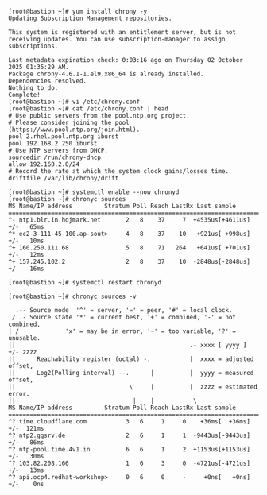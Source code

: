     
    [root@bastion ~]# yum install chrony -y 
    Updating Subscription Management repositories.
    
    This system is registered with an entitlement server, but is not receiving updates. You can use subscription-manager to assign subscriptions.
    
    Last metadata expiration check: 0:03:16 ago on Thursday 02 October 2025 01:35:29 AM.
    Package chrony-4.6.1-1.el9.x86_64 is already installed.
    Dependencies resolved.
    Nothing to do.
    Complete!
    [root@bastion ~]# vi /etc/chrony.conf
    [root@bastion ~]# cat /etc/chrony.conf | head
    # Use public servers from the pool.ntp.org project.
    # Please consider joining the pool (https://www.pool.ntp.org/join.html).
    pool 2.rhel.pool.ntp.org iburst
    pool 192.168.2.250 iburst
    # Use NTP servers from DHCP.
    sourcedir /run/chrony-dhcp
    allow 192.168.2.0/24
    # Record the rate at which the system clock gains/losses time.
    driftfile /var/lib/chrony/drift
    
    [root@bastion ~]# systemctl enable --now chronyd
    [root@bastion ~]# chronyc sources
    MS Name/IP address         Stratum Poll Reach LastRx Last sample
    ===============================================================================
    ^- ntp1.blr.in.hojmark.net       2   8    37     7  +4535us[+4611us] +/-   65ms
    ^* ec2-3-111-45-100.ap-sout>     4   8    37    10   +921us[ +998us] +/-   10ms
    ^+ 160.250.111.68                5   8    71   264   +641us[ +701us] +/-   12ms
    ^+ 157.245.102.2                 2   8    37    10  -2848us[-2848us] +/-   16ms
    
    [root@bastion ~]# systemctl restart chronyd
    
    [root@bastion ~]# chronyc sources -v
    
      .-- Source mode  '^' = server, '=' = peer, '#' = local clock.
     / .- Source state '*' = current best, '+' = combined, '-' = not combined,
    | /             'x' = may be in error, '~' = too variable, '?' = unusable.
    ||                                                 .- xxxx [ yyyy ] +/- zzzz
    ||      Reachability register (octal) -.           |  xxxx = adjusted offset,
    ||      Log2(Polling interval) --.      |          |  yyyy = measured offset,
    ||                                \     |          |  zzzz = estimated error.
    ||                                 |    |           \
    MS Name/IP address         Stratum Poll Reach LastRx Last sample
    ===============================================================================
    ^? time.cloudflare.com           3   6     1     0    +36ms[  +36ms] +/-  121ms
    ^? ntp2.ggsrv.de                 2   6     1     1  -9443us[-9443us] +/-   86ms
    ^? ntp-pool.time.4v1.in          6   6     1     2  +1153us[+1153us] +/-   30ms
    ^? 103.82.208.166                1   6     3     0  -4721us[-4721us] +/-   13ms
    ^? api.ocp4.redhat-workshop>     0   6     0     -     +0ns[   +0ns] +/-    0ns
    